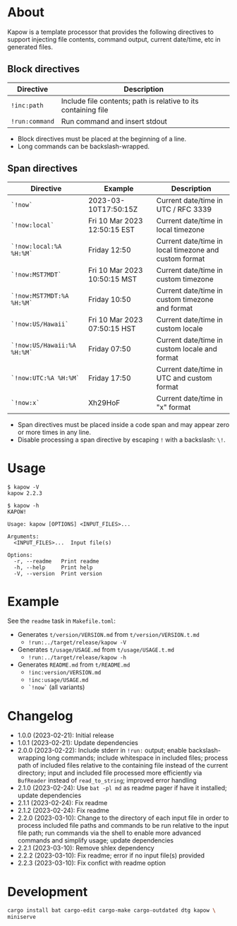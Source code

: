 # About

Kapow is a template processor that provides the following directives to support injecting file
contents, command output, current date/time, etc in generated files.

## Block directives

Directive | Description
---|---
`!inc:path` | Include file contents; path is relative to its containing file
`!run:command` | Run command and insert stdout

* Block directives must be placed at the beginning of a line.
* Long commands can be backslash-wrapped.

## Span directives

Directive | Example | Description
---|---|---
`` `!now` `` | 2023-03-10T17:50:15Z | Current date/time in UTC / RFC 3339
`` `!now:local` `` | Fri 10 Mar 2023 12:50:15 EST | Current date/time in local timezone
`` `!now:local:%A %H:%M` `` | Friday 12:50 | Current date/time in local timezone and custom format
`` `!now:MST7MDT` `` | Fri 10 Mar 2023 10:50:15 MST | Current date/time in custom timezone
`` `!now:MST7MDT:%A %H:%M` `` | Friday 10:50 | Current date/time in custom timezone and format
`` `!now:US/Hawaii` `` | Fri 10 Mar 2023 07:50:15 HST | Current date/time in custom locale
`` `!now:US/Hawaii:%A %H:%M` `` | Friday 07:50 | Current date/time in custom locale and format
`` `!now:UTC:%A %H:%M` `` | Friday 17:50 | Current date/time in UTC and custom format
`` `!now:x` `` | Xh29HoF | Current date/time in "x" format

* Span directives must be placed inside a code span and may appear zero or more times in any line.
* Disable processing a span directive by escaping `!` with a backslash: `\!`.

# Usage

```text
$ kapow -V
kapow 2.2.3
```

```text
$ kapow -h
KAPOW!

Usage: kapow [OPTIONS] <INPUT_FILES>...

Arguments:
  <INPUT_FILES>...  Input file(s)

Options:
  -r, --readme   Print readme
  -h, --help     Print help
  -V, --version  Print version
```

# Example

See the `readme` task in `Makefile.toml`:

* Generates `t/version/VERSION.md` from `t/version/VERSION.t.md`
    * `!run:../target/release/kapow -V`
* Generates `t/usage/USAGE.md` from `t/usage/USAGE.t.md`
    * `!run:../target/release/kapow -h`
* Generates `README.md` from `t/README.md`
    * `!inc:version/VERSION.md`
    * `!inc:usage/USAGE.md`
    * `` `!now` `` (all variants)

# Changelog

* 1.0.0 (2023-02-21): Initial release
* 1.0.1 (2023-02-21): Update dependencies
* 2.0.0 (2023-02-22): Include stderr in `!run:` output;
  enable backslash-wrapping long commands;
  include whitespace in included files;
  process path of included files relative to the containing file instead of the current directory;
  input and included file processed more efficiently via `BufReader` instead of `read_to_string`;
  improved error handling
* 2.1.0 (2023-02-24): Use `bat -pl md` as readme pager if have it installed; update dependencies
* 2.1.1 (2023-02-24): Fix readme
* 2.1.2 (2023-02-24): Fix readme
* 2.2.0 (2023-03-10): Change to the directory of each input file in order to process included file
  paths and commands to be run relative to the input file path;
  run commands via the shell to enable more advanced commands and simplify usage;
  update dependencies
* 2.2.1 (2023-03-10): Remove shlex dependency
* 2.2.2 (2023-03-10): Fix readme; error if no input file(s) provided
* 2.2.3 (2023-03-10): Fix confict with readme option

# Development

```bash
cargo install bat cargo-edit cargo-make cargo-outdated dtg kapow \
miniserve
```

